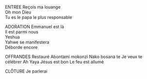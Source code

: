 ENTREE
Reçois ma louange  
Oh mon Dieu  
Tu es le papa le plus responsable  

ADORATION
Emmanuel est là  
Il est parmi nous  
Yeshua  
Yahwe se manifestera  
Déborde encore 

OFFRANDES
Restauré
Abontami mokonzi
Nako bosana te
Je veux te célébrer
Ah Yaya Jésus est bon
Le feu est allumé

CLÔTURE
Je parlerai
